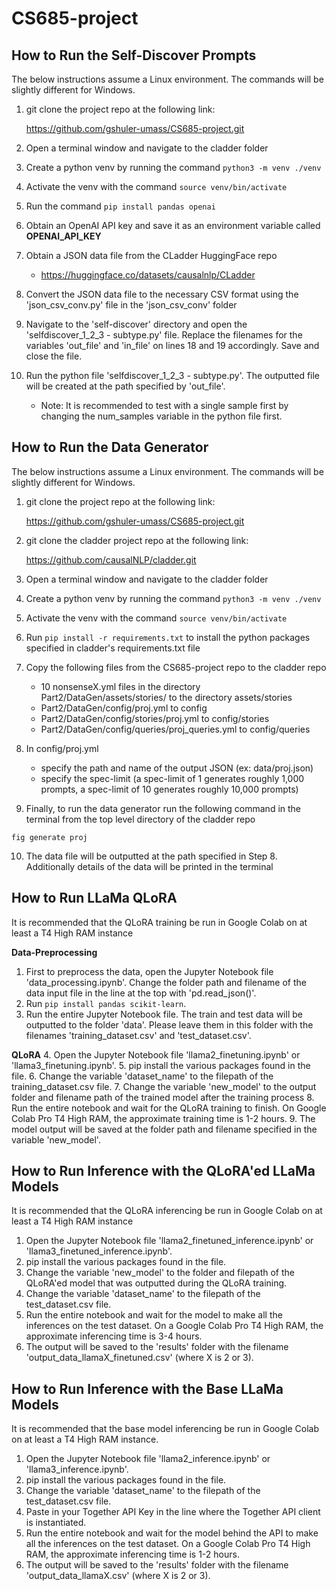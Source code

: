# CS685-project
## How to Run the Self-Discover Prompts
The below instructions assume a Linux environment. The commands will be slightly different for Windows.

1. git clone the project repo at the following link:

   https://github.com/gshuler-umass/CS685-project.git
2. Open a terminal window and navigate to the cladder folder
3. Create a python venv by running the command `python3 -m venv ./venv`
4. Activate the venv with the command `source venv/bin/activate`
5. Run the command `pip install pandas openai`
6. Obtain an OpenAI API key and save it as an environment variable called **OPENAI_API_KEY**
7. Obtain a JSON data file from the CLadder HuggingFace repo
   - https://huggingface.co/datasets/causalnlp/CLadder
8. Convert the JSON data file to the necessary CSV format using the 'json_csv_conv.py' file in the 'json_csv_conv' folder
9. Navigate to the 'self-discover' directory and open the 'selfdiscover_1_2_3 - subtype.py' file. Replace the filenames for the variables 'out_file' and 'in_file' on lines 18 and 19 accordingly. Save and close the file.
10. Run the python file 'selfdiscover_1_2_3 - subtype.py'. The outputted file will be created at the path specified by 'out_file'.
    - Note: It is recommended to test with a single sample first by changing the num_samples variable in the python file first. 

## How to Run the Data Generator
The below instructions assume a Linux environment. The commands will be slightly different for Windows.
1. git clone the project repo at the following link:

   https://github.com/gshuler-umass/CS685-project.git
2. git clone the cladder project repo at the following link:

   https://github.com/causalNLP/cladder.git
3. Open a terminal window and navigate to the cladder folder
4. Create a python venv by running the command `python3 -m venv ./venv`
5. Activate the venv with the command `source venv/bin/activate`
6. Run `pip install -r requirements.txt` to install the python packages specified in cladder's requirements.txt file
7. Copy the following files from the CS685-project repo to the cladder repo
   - 10 nonsenseX.yml files in the directory Part2/DataGen/assets/stories/ to the directory assets/stories
   - Part2/DataGen/config/proj.yml to config
   - Part2/DataGen/config/stories/proj.yml to config/stories
   - Part2/DataGen/config/queries/proj_queries.yml to config/queries
8. In config/proj.yml
   - specify the path and name of the output JSON (ex: data/proj.json)
   - specify the spec-limit (a spec-limit of 1 generates roughly 1,000 prompts, a spec-limit of 10 generates roughly 10,000 prompts)
9. Finally, to run the data generator run the following command in the terminal from the top level directory of the cladder repo
```
fig generate proj
```
10. The data file will be outputted at the path specified in Step 8. Additionally details of the data will be printed in the terminal

## How to Run LLaMa QLoRA
It is recommended that the QLoRA training be run in Google Colab on at least a T4 High RAM instance

**Data-Preprocessing**
1. First to preprocess the data, open the Jupyter Notebook file 'data_processing.ipynb'. Change the folder path and filename of the data input file in the line at the top with 'pd.read_json()'.
2. Run `pip install pandas scikit-learn`.
3. Run the entire Jupyter Notebook file. The train and test data will be outputted to the folder 'data'. Please leave them in this folder with the filenames 'training_dataset.csv' and 'test_dataset.csv'.

**QLoRA**
4. Open the Jupyter Notebook file 'llama2_finetuning.ipynb' or 'llama3_finetuning.ipynb'.
5. pip install the various packages found in the file.
6. Change the variable 'dataset_name' to the filepath of the training_dataset.csv file.
7. Change the variable 'new_model' to the output folder and filename path of the trained model after the training process
8. Run the entire notebook and wait for the QLoRA training to finish. On Google Colab Pro T4 High RAM, the approximate training time is 1-2 hours.
9. The model output will be saved at the folder path and filename specified in the variable 'new_model'.
## How to Run Inference with the QLoRA'ed LLaMa Models
It is recommended that the QLoRA inferencing be run in Google Colab on at least a T4 High RAM instance
1. Open the Jupyter Notebook file 'llama2_finetuned_inference.ipynb' or 'llama3_finetuned_inference.ipynb'.
2. pip install the various packages found in the file.
3. Change the variable 'new_model' to the folder and filepath of the QLoRA'ed model that was outputted during the QLoRA training.
4. Change the variable 'dataset_name' to the filepath of the test_dataset.csv file.
5. Run the entire notebook and wait for the model to make all the inferences on the test dataset. On a Google Colab Pro T4 High RAM, the approximate inferencing time is 3-4 hours.
6. The output will be saved to the 'results' folder with the filename 'output_data_llamaX_finetuned.csv' (where X is 2 or 3).
## How to Run Inference with the Base LLaMa Models
It is recommended that the base model inferencing be run in Google Colab on at least a T4 High RAM instance.
1. Open the Jupyter Notebook file 'llama2_inference.ipynb' or 'llama3_inference.ipynb'.
2. pip install the various packages found in the file.
3. Change the variable 'dataset_name' to the filepath of the test_dataset.csv file.
4. Paste in your Together API Key in the line where the Together API client is instantiated.
5. Run the entire notebook and wait for the model behind the API to make all the inferences on the test dataset. On a Google Colab Pro T4 High RAM, the approximate inferencing time is 1-2 hours.
6. The output will be saved to the 'results' folder with the filename 'output_data_llamaX.csv' (where X is 2 or 3).